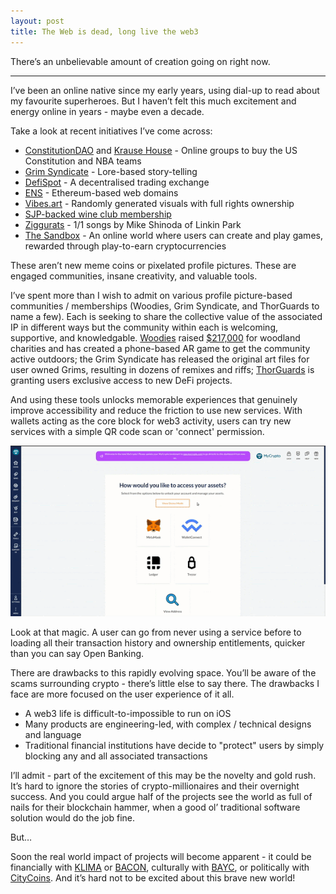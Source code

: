 ```yaml
---
layout: post
title: The Web is dead, long live the web3
---
```


There’s an unbelievable amount of creation going on right now.

---

I’ve been an online native since my early years, using dial-up to read about my favourite superheroes. But I haven’t felt this much excitement and energy online in years - maybe even a decade.

Take a look at recent initiatives I’ve come across:
- [ConstitutionDAO](https://www.constitutiondao.com) and [Krause House](https://krausehouse.club) - Online groups to buy the US Constitution and NBA teams
- [Grim Syndicate](https://grimsyndicate.com/) - Lore-based story-telling
- [DefiSpot](https://www.defispot.finance) - A decentralised trading exchange
- [ENS](http://ens.domains) - Ethereum-based web domains
- [Vibes.art](https://vibes.art) - Randomly generated visuals with full rights ownership
- [SJP-backed wine club membership](https://invivowines.com/step-by-step-guide-on-how-to-purchase-an-nft-2/)
- [Ziggurats](https://ziggurats.xyz/#/) - 1/1 songs by Mike Shinoda of Linkin Park
- [The Sandbox](https://www.sandbox.game/en/) - An online world where users can create and play games, rewarded through play-to-earn cryptocurrencies

These aren’t new meme coins or pixelated profile pictures. These are engaged communities, insane creativity, and valuable tools.

I’ve spent more than I wish to admit on various profile picture-based communities / memberships (Woodies, Grim Syndicate, and ThorGuards to name a few). Each is seeking to share the collective value of the associated IP in different ways but the community within each is welcoming, supportive, and knowledgable. [Woodies](https://www.woodiesnft.com) raised [$217,000](https://trees.org/post/woodiesnft/) for woodland charities and has created a phone-based AR game to get the community active outdoors; the Grim Syndicate has released the original art files for user owned Grims, resulting in dozens of remixes and riffs; [ThorGuards](https://www.thorguards.com) is granting users exclusive access to new DeFi projects.

And using these tools unlocks memorable experiences that genuinely improve accessibility and reduce the friction to use new services. With wallets acting as the core block for web3 activity, users can try new services with a simple QR code scan or 'connect' permission.

![MetaMask Login flow](/images//mm-login.gif)

Look at that magic. A user can go from never using a service before to loading all their transaction history and ownership entitlements, quicker than you can say Open Banking.

There are drawbacks to this rapidly evolving space. You’ll be aware of the scams surrounding crypto - there’s little else to say there. The drawbacks I face are more focused on the user experience of it all. 
- A web3 life is difficult-to-impossible to run on iOS
- Many products are engineering-led, with complex / technical designs and language
- Traditional financial institutions have decide to "protect" users by simply blocking any and all associated transactions

I’ll admit - part of the excitement of this may be the novelty and gold rush. It’s hard to ignore the stories of crypto-millionaires and their overnight success. And you could argue half of the projects see the world as full of nails for their blockchain hammer, when a good ol’ traditional software solution would do the job fine. 

But…

Soon the real world impact of projects will become apparent - it could be financially with [KLIMA](https://dapp.klimadao.finance/#/stake) or [BACON](https://www.baconcoin.com), culturally with [BAYC](https://boardroom.tv/bored-ape-nft-celebrity-owners/)[](https://boardroom.tv/bored-ape-nft-celebrity-owners/), or politically with [CityCoins](https://www.citycoins.co/nyccoin). And it’s hard not to be excited about this brave new world!
